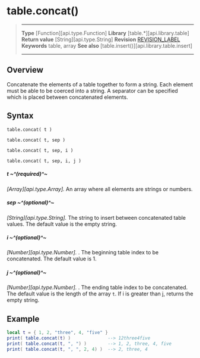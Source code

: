 # table.concat()

> --------------------- ------------------------------------------------------------------------------------------
> __Type__              [Function][api.type.Function]
> __Library__           [table.*][api.library.table]
> __Return value__      [String][api.type.String]
> __Revision__          [REVISION_LABEL](REVISION_URL)
> __Keywords__          table, array
> __See also__          [table.insert()][api.library.table.insert]
> --------------------- ------------------------------------------------------------------------------------------


## Overview

Concatenate the elements of a table together to form a string. Each element must be able to be coerced into a string. A separator can be specified which is placed between concatenated elements.

## Syntax

	table.concat( t )

	table.concat( t, sep )

	table.concat( t, sep, i )

	table.concat( t, sep, i, j )

##### t ~^(required)^~
_[Array][api.type.Array]._ An array where all elements are strings or numbers.

##### sep ~^(optional)^~
_[String][api.type.String]._ The string to insert between concatenated table values. The default value is the empty string.

##### i ~^(optional)^~
_[Number][api.type.Number]._ . The beginning table index to be concatenated. The default value is 1.

##### j ~^(optional)^~
_[Number][api.type.Number]._ . The ending table index to be concatenated. The default value is the length of the array `t`. If i is greater than j, returns the empty string.


## Example

``````lua
local t = { 1, 2, "three", 4, "five" }
print( table.concat(t) )              --> 12three4five
print( table.concat(t, ", ") )        --> 1, 2, three, 4, five
print( table.concat(t, ", ", 2, 4) )  --> 2, three, 4
``````

